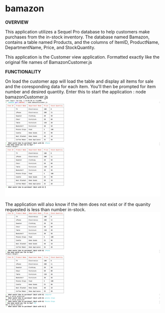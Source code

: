 # bamazon

**OVERVIEW** 

This application utilizes a Sequel Pro database to help customers make purchases from the in-stock inventory. The database named Bamazon, contains a table named Products, and the columns of ItemID, ProductName, DepartmentName, Price, and StockQuantity.

This application is the Customer view application. Formatted exactly like the original file names of BamazonCustomer.js

**FUNCTIONALITY**  

On load the customer app will load the table and display all items for sale and the coresponding data for each item. You'll then be prompted for item number and desired quantity. Enter this to start the application : node bamazonCustomer.js
![alt tag](image1.png)

The application will also know if the item does not exist or if the quanity requested is less than number in-stock.
![alt tag](image2.png)
